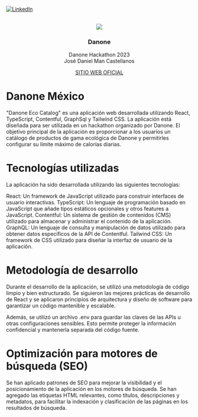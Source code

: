 

<!-- Improved compatibility of back to top link: See: https://github.com/othneildrew/Best-README-Template/pull/73 -->
<a name="readme-top"></a>
<!--
*** Thanks for checking out the Best-README-Template. If you have a suggestion
*** that would make this better, please fork the repo and create a pull request
*** or simply open an issue with the tag "enhancement".
*** Don't forget to give the project a star!
*** Thanks again! Now go create something AMAZING! :D
-->



<!-- PROJECT SHIELDS -->
<!--
*** I'm using markdown "reference style" links for readability.
*** Reference links are enclosed in brackets [ ] instead of parentheses ( ).
*** See the bottom of this document for the declaration of the reference variables
*** for contributors-url, forks-url, etc. This is an optional, concise syntax you may use.
*** https://www.markdownguide.org/basic-syntax/#reference-style-links
-->

[![LinkedIn][linkedin-shield]][linkedin-url]



<!-- PROJECT LOGO -->
<br />
<div align="center">
  <a href="https://github.com/JoseMan200124">
    <img src="https://smartmedia.digital4danone.com//is/image/danone/danonelogo?wid=320&fmt=png-alpha&fit=wrap">
  </a>

  <h3 align="center">Danone</h3>

  <p align="center">
Danone Hackathon 2023
<br />
    José Daniel Man Castellanos
  </p>
  <a href="https://danone-front-nd7aaty3m-joseman200124.vercel.app/">SITIO WEB OFICIAL</a>
</div>

<h1>Danone México</h1>
"Danone Eco Catalog" es una aplicación web desarrollada utilizando React, TypeScript, Contentful, GraphSql y Tailwind CSS. La aplicación está diseñada para ser utilizada en un hackathon organizado por Danone. El objetivo principal de la aplicación es proporcionar a los usuarios un catálogo de productos de gama ecológica de Danone y permitirles configurar su límite máximo de calorías diarias.

<h1>Tecnologías utilizadas</h1>

La aplicación ha sido desarrollada utilizando las siguientes tecnologías:

React: Un framework de JavaScript utilizado para construir interfaces de usuario interactivas.
TypeScript: Un lenguaje de programación basado en JavaScript que añade tipos estáticos opcionales y otros features a JavaScript.
Contentful: Un sistema de gestión de contenidos (CMS) utilizado para almacenar y administrar el contenido de la aplicación.
GraphQL: Un lenguaje de consulta y manipulación de datos utilizado para obtener datos específicos de la API de Contentful.
Tailwind CSS: Un framework de CSS utilizado para diseñar la interfaz de usuario de la aplicación.

<h1>Metodología de desarrollo</h1>


Durante el desarrollo de la aplicación, se utilizó una metodología de código limpio y bien estructurado. Se siguieron las mejores prácticas de desarrollo de React y se aplicaron principios de arquitectura y diseño de software para garantizar un código mantenible y escalable.

Además, se utilizó un archivo .env para guardar las claves de las APIs u otras configuraciones sensibles. Esto permite proteger la información confidencial y mantenerla separada del código fuente.



<h1>Optimización para motores de búsqueda (SEO)</h1>

Se han aplicado patrones de SEO para mejorar la visibilidad y el posicionamiento de la aplicación en los motores de búsqueda. Se han agregado las etiquetas HTML relevantes, como títulos, descripciones y metadatos, para facilitar la indexación y clasificación de las páginas en los resultados de búsqueda.



[linkedin-shield]: https://img.shields.io/badge/-LinkedIn-black.svg?style=for-the-badge&logo=linkedin&colorB=555
[linkedin-url]: https://www.linkedin.com/in/josé-daniel-man-castellanos-fullstackwebdeveloper/


